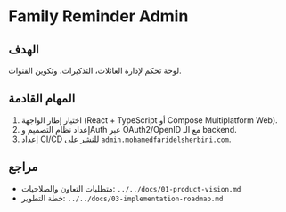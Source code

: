 # Family Reminder Admin

## الهدف
لوحة تحكم لإدارة العائلات، التذكيرات، وتكوين القنوات.

## المهام القادمة
1. اختيار إطار الواجهة (React + TypeScript أو Compose Multiplatform Web).
2. إعداد نظام التصميم وAuth عبر OAuth2/OpenID مع الـ backend.
3. إعداد CI/CD للنشر على `admin.mohamedfaridelsherbini.com`.

## مراجع
- متطلبات التعاون والصلاحيات: `../../docs/01-product-vision.md`
- خطة التطوير: `../../docs/03-implementation-roadmap.md`
